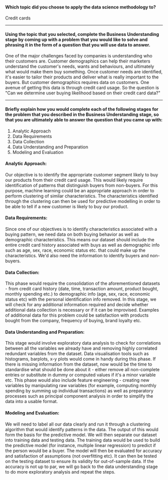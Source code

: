 #### Which topic did you choose to apply the data science methodology to? #### 
Credit cards
- - - - 

#### Using the topic that you selected, complete the Business Understanding stage by coming up with a problem that you would like to solve and phrasing it in the form of a question that you will use data to answer. ####
One of the major challenges faced by companies is understanding who their customers are. Customer demographics can help their marketers understand the customer's needs, wants and behaviours, and ultimately what would make them buy something. Once customer needs are identified, it's easier to tailor their products and deliver what is really important to the buyers. But customer demographics requires data on customers. One avenue of getting this data is through credit card usage. So the question is "Can we determine user buying likelihood based on their credit card data?"
- - - -

#### Briefly explain how you would complete each of the following stages for the problem that you described in the Business Understanding stage, so that you are ultimately able to answer the question that you came up with:
1. Analytic Approach
2. Data Requirements
3. Data Collection
4. Data Understanding and Preparation
5. Modeling and Evaluation

#### Analytic Approach: ####
Our objective is to identify the appropriate customer segment likely to buy our products from their credit card usage. This would likely require identification of patterns that distinguish buyers from non-buyers. For this purpose, machine learning could be an appropriate approach in order to perform clustering of similar characteristics. The characteristics identified through the clustering can then be used for predictive modelling in order to be able to tell if a new customer is likely to buy our product.

#### Data Requirements: #####
Since one of our objectives is to identify characteristics associated with a buying pattern, we need data on both buying behavior as well as demographic characteristics. This means our dataset should include the entire credit card history associated with buys as well as demographic info such as age, sex, race, economic status etc. that could make up the characteristics. We'd also need the information to identify buyers and non-buyers.

#### Data Collection:
This phase would require the consolidation of the aforementioned datasets - from credit card history (date, time, transaction amount, product bought, monthly spending etc.) to demographic info (age, sex, race, economic status etc) with the personal identification info removed. In this stage, we will check for any additional information required and decide whether additional data collection is necessary or if it can be improvised. Examples of additional data for this problem could be satisfaction with products bought from the company, frequency of buying, brand loyalty etc.

#### Data Understanding and Preparation:
This stage would involve exploratory data analysis to check for correlations between all the variables we already have and removing highly correlated redundant variables from the dataset. Data visualisation tools such as histograms, barplots, x-y plots would come in handy during this phase. If there is missing information from the dataset, now would be the time to standardise what should be done about it - either remove all non-complete entries or substitute in dummy or computed values if it's a minor variable etc. This phase would also include feature engineering - creating new variables by manipulating raw variables (for example, computing monthly spending by summing up individual transactions) as well as preparatory processes such as principal component analysis in order to simplify the data into a usable format.

#### Modeling and Evaluation:
We will need to label all our data clearly and run it through a clustering algorithm that would identify patterns in the data. The output of this would form the basis for the predictive model. We will then separate our dataset into training data and testing data. The training data would be used to build the predictive model (for instance, multiple linear regression) to predict if the person would be a buyer. The model will then be evaluated for accuracy and satisfaction of assumptions (not overfitting etc). It can then be tested on the testing dataset to ensure its validity for out-of-sample data. If the accuracy is not up to par, we will go back to the data understanding stage to do more exploratory analysis and repeat the steps.
